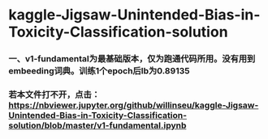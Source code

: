 # kaggle-Jigsaw-Unintended-Bias-in-Toxicity-Classification-solution
### 一、v1-fundamental为最基础版本，仅为跑通代码所用。没有用到embeeding词典。训练1个epoch后lb为0.89135
###  若本文件打不开，点击：https://nbviewer.jupyter.org/github/willinseu/kaggle-Jigsaw-Unintended-Bias-in-Toxicity-Classification-solution/blob/master/v1-fundamental.ipynb
